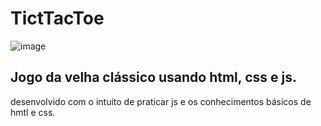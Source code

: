 # TictTacToe
![image](https://github.com/JoaoPedro0116/TictTacToe/assets/118128987/7e4ffc08-58cb-4576-bb9f-bafa251f67fb)
<h2>Jogo da velha clássico usando html, css e js.</h2>
desenvolvido com o intuíto de praticar js e os conhecimentos básicos de hmtl e css.

